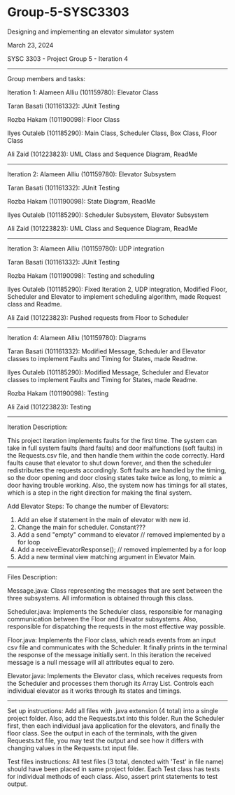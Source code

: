 # Group-5-SYSC3303
Designing and implementing  an elevator simulator system 

March 23, 2024 

SYSC 3303 - Project Group 5 - Iteration 4

------------------------------------------------------------------------------------------------------
Group members and tasks:

Iteration 1:
Alameen Alliu (101159780): Elevator Class

Taran Basati (101161332): JUnit Testing

Rozba Hakam (101190098): Floor Class 

Ilyes Outaleb (101185290): Main Class, Scheduler Class, Box Class, Floor Class 

Ali Zaid (101223823): UML Class and Sequence Diagram, ReadMe

------------------------------------------------------------------------------------------------------
Iteration 2:
Alameen Alliu (101159780): Elevator Subsystem

Taran Basati (101161332): JUnit Testing

Rozba Hakam (101190098): State Diagram, ReadMe

Ilyes Outaleb (101185290): Scheduler Subsystem, Elevator Subsystem

Ali Zaid (101223823): UML Class and Sequence Diagram, ReadMe

------------------------------------------------------------------------------------------------------
Iteration 3: 
Alameen Alliu (101159780): UDP integration

Taran Basati (101161332): JUnit Testing

Rozba Hakam (101190098): Testing and scheduling

Ilyes Outaleb (101185290): Fixed Iteration 2, UDP integration, Modified Floor, Scheduler and Elevator to implement scheduling algorithm, made Request class and Readme.

Ali Zaid (101223823): Pushed requests from Floor to Scheduler

------------------------------------------------------------------------------------------------------------------------------------------

Iteration 4: 
Alameen Alliu (101159780): Diagrams

Taran Basati (101161332): Modified Message, Scheduler and Elevator classes to implement Faults and Timing for States, made Readme.

Ilyes Outaleb (101185290): Modified Message, Scheduler and Elevator classes to implement Faults and Timing for States, made Readme.

Rozba Hakam (101190098): Testing

Ali Zaid (101223823): Testing

------------------------------------------------------------------------------------------------------------------------------------------

Iteration Description: 

This project iteration implements faults for the first time. The system can take in full system faults (hard faults) and door malfunctions (soft faults) in the Requests.csv file, and then handle them within the code correctly. Hard faults cause that elevator to shut down forever, and then the scheduler redistributes the requests accordingly. Soft faults are handled by the timing, so the door opening and door closing states take twice as long, to mimic a door having trouble working. Also, the system now has timings for all states, which is a step in the right direction for making the final system.

Add Elevator Steps:
To change the number of Elevators:
1) Add an else if statement in the main of elevator with new id.
2) Change the main for scheduler. Constant???
3) Add a send "empty" command to elevator // removed implemented by a for loop
4) Add a receiveElevatorResponse();	  // removed implemented by a for loop
5) Add a new terminal view matching argument in Elevator Main.

------------------------------------------------------------------------------------------------------------------------------------------

Files Description:

Message.java: Class representing the messages that are sent between the three subsystems. All imformation is obtained through this class.

Scheduler.java: Implements the Scheduler class, responsible for managing communication between the Floor and Elevator subsystems. Also, responsible for dispatching
the requests in the most effective way possible.

Floor.java: Implements the Floor class, which reads events from an input csv file and communicates with the Scheduler. It finally prints in the terminal the response
of the message initially sent. In this iteration the received message is a null message will all attributes equal to zero.

Elevator.java: Implements the Elevator class, which receives requests from the Scheduler and processes them thorugh its Array List. Controls each individual elevator as it works through its states and timings.

------------------------------------------------------------------------------------------------------------------------------------------
Set up instructions: Add all files with .java extension (4 total) into a single project folder. Also, add the Requests.txt into this folder. Run the Scheduler first, then each individual java application for the elevators, and finally the floor class. See the output in each of the terminals, with the given Requests.txt file, you may test the output and see how it differs with changing values in the Requests.txt input file.

Test files instructions: All test files (3 total, denoted with 'Test' in file name) should have been placed in same project folder. Each Test class has tests for individual methods of each class. Also, assert print statements to test output.
